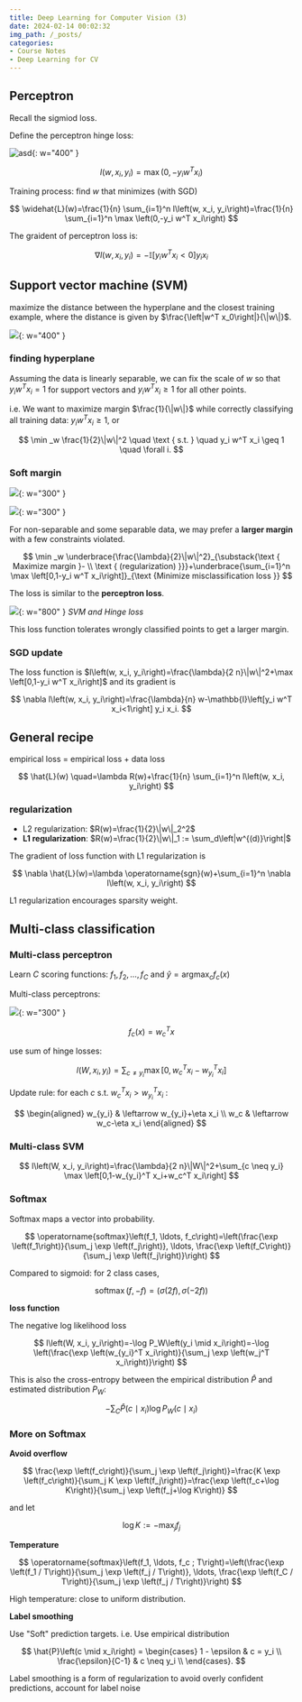 ```yaml
---
title: Deep Learning for Computer Vision (3)
date: 2024-02-14 00:02:32
img_path: /_posts/
categories:
- Course Notes
- Deep Learning for CV
---
```


## Perceptron

Recall the sigmiod loss.

Define the perceptron hinge loss:

![asd](/img/post/deep-learning-for-CV-3-1.png){: w="400" }

$$
l\left(w, x_i, y_i\right)=\max \left(0,-y_i w^T x_i\right)
$$

Training process: find $w$ that minimizes (with SGD)

$$
\widehat{L}(w)=\frac{1}{n} \sum_{i=1}^n l\left(w, x_i, y_i\right)=\frac{1}{n} \sum_{i=1}^n \max \left(0,-y_i w^T x_i\right)
$$

The graident of perceptron loss is:

$$
\nabla l\left(w, x_i, y_i\right)=-\mathbb{I}\left[y_i w^T x_i<0\right] y_i x_i
$$

## Support vector machine (SVM)

maximize the distance between the hyperplane
and the closest training example, where the distance is given by $\frac{\left|w^T x_0\right|}{\|w\|}$.

![](/img/post/deep-learning-for-CV-3-2.png){: w="400" }

### finding hyperplane

Assuming the data is linearly separable, we can fix the scale of $w$ so that $y_i w^T x_i=1$ for support vectors and $y_i w^T x_i \geq 1$ for all other points.

i.e. We want to maximize margin $\frac{1}{\|w\|}$ while correctly classifying all training data: $y_i w^T x_i \geq 1$, or

$$
\min _w \frac{1}{2}\|w\|^2 \quad \text { s.t. } \quad y_i w^T x_i \geq 1 \quad \forall i.
$$

### Soft margin

![](/img/post/deep-learning-for-CV-3-4.png){: w="300" }

![](/img/post/deep-learning-for-CV-3-5.png){: w="300" }

For non-separable and some separable data, we may prefer a **larger margin** with a few constraints violated.

$$
\min _w \underbrace{\frac{\lambda}{2}\|w\|^2}_{\substack{\text { Maximize margin }- \\ \text { (regularization) }}}+\underbrace{\sum_{i=1}^n \max \left[0,1-y_i w^T x_i\right]}_{\text {Minimize misclassification loss }}
$$

The loss is similar to the **perceptron loss**.

![](/img/post/deep-learning-for-CV-3-6.png){: w="800" }
_SVM and Hinge loss_

This loss function tolerates wrongly classified points to get a larger margin.

### SGD update

The loss function is $l\left(w, x_i, y_i\right)=\frac{\lambda}{2 n}\|w\|^2+\max \left[0,1-y_i w^T x_i\right]$ and its gradient is

$$
\nabla l\left(w, x_i, y_i\right)=\frac{\lambda}{n} w-\mathbb{I}\left[y_i w^T x_i<1\right] y_i x_i.
$$

## General recipe

empirical loss = empirical loss + data loss

$$
\hat{L}(w) \quad=\lambda R(w)+\frac{1}{n} \sum_{i=1}^n l\left(w, x_i, y_i\right)
$$

### regularization

- L2 regularization: $R(w)=\frac{1}{2}\|w\|_2^2$
- **L1 regularization**: $R(w)=\frac{1}{2}\|w\|_1 :=
\sum_d\left|w^{(d)}\right|$

The gradient of loss function with L1 regularization is

$$
\nabla \hat{L}(w)=\lambda \operatorname{sgn}(w)+\sum_{i=1}^n \nabla l\left(w, x_i, y_i\right)
$$

L1 regularization encourages sparsity weight.

## Multi-class classification

### Multi-class perceptron

Learn $C$ scoring functions: $f_1, f_2, \ldots, f_C$
and $\hat{y}=\operatorname{argmax}_c f_c(x)$

Multi-class perceptrons:

![](/img/post/deep-learning-for-CV-3-7.png){: w="300" }

$$
f_c(x) = w_c^T x
$$

use sum of hinge losses:

$$
l\left(W, x_i, y_i\right)=\sum_{c \neq y_i} \max \left[0, w_c^T x_i-w_{y_i}^T x_i\right]
$$

Update rule: for each $c$ s.t. $w_c^T x_i>w_{y_i}^T x_i$ :

$$
\begin{aligned}
w_{y_i} & \leftarrow w_{y_i}+\eta x_i \\
w_c & \leftarrow w_c-\eta x_i
\end{aligned}
$$

### Multi-class SVM

$$
l\left(W, x_i, y_i\right)=\frac{\lambda}{2 n}\|W\|^2+\sum_{c \neq y_i} \max \left[0,1-w_{y_i}^T x_i+w_c^T x_i\right]
$$

### Softmax

Softmax maps a vector into probability.

$$
\operatorname{softmax}\left(f_1, \ldots, f_c\right)=\left(\frac{\exp \left(f_1\right)}{\sum_j \exp \left(f_j\right)}, \ldots, \frac{\exp \left(f_C\right)}{\sum_j \exp \left(f_j\right)}\right)
$$

Compared to sigmoid: for 2 class cases,

$$
\operatorname{softmax}(f,-f) =(\sigma(2 f), \sigma(-2 f))
$$

**loss function**

The negative log likelihood loss

$$
l\left(W, x_i, y_i\right)=-\log P_W\left(y_i \mid x_i\right)=-\log \left(\frac{\exp \left(w_{y_i}^T x_i\right)}{\sum_j \exp \left(w_j^T x_i\right)}\right)
$$

This is also the cross-entropy between the empirical distribution $\hat{P}$ and estimated distribution $P_W$:

$$
-\sum_C \hat{P}\left(c \mid x_i\right) \log P_W\left(c \mid x_i\right)
$$

### More on Softmax

**Avoid overflow**

$$
\frac{\exp \left(f_c\right)}{\sum_j \exp \left(f_j\right)}=\frac{K \exp \left(f_c\right)}{\sum_j K \exp \left(f_j\right)}=\frac{\exp \left(f_c+\log K\right)}{\sum_j \exp \left(f_j+\log K\right)}
$$

and let

$$
\log K :=-\max _j f_j
$$

**Temperature**

$$
\operatorname{softmax}\left(f_1, \ldots, f_c ; T\right)=\left(\frac{\exp \left(f_1 / T\right)}{\sum_j \exp \left(f_j / T\right)}, \ldots, \frac{\exp \left(f_C / T\right)}{\sum_j \exp \left(f_j / T\right)}\right)
$$

High temperature: close to uniform distribution.

**Label smoothing**

Use "Soft" prediction targets. i.e. Use empirical distribution

$$
\hat{P}\left(c \mid x_i\right) =
\begin{cases}
    1 - \epsilon & c = y_i \\
    \frac{\epsilon}{C-1} & c \neq y_i \\
\end{cases}.
$$

Label smoothing is a form of regularization to avoid overly confident predictions, account for label noise
